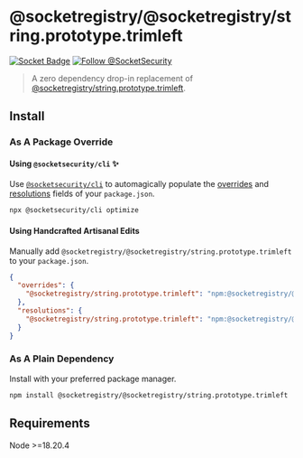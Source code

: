 # @socketregistry/@socketregistry/string.prototype.trimleft

[![Socket Badge](https://socket.dev/api/badge/npm/package/@socketregistry/@socketregistry/string.prototype.trimleft)](https://socket.dev/npm/package/@socketregistry/@socketregistry/string.prototype.trimleft)
[![Follow @SocketSecurity](https://img.shields.io/twitter/follow/SocketSecurity?style=social)](https://twitter.com/SocketSecurity)

> A zero dependency drop-in replacement of
> [@socketregistry/string.prototype.trimleft](https://www.npmjs.com/package/@socketregistry/string.prototype.trimleft).

## Install

### As A Package Override

#### Using `@socketsecurity/cli` :sparkles:

Use [`@socketsecurity/cli`](https://www.npmjs.com/package/@socketsecurity/cli)
to automagically populate the
[overrides](https://docs.npmjs.com/cli/v9/configuring-npm/package-json#overrides)
and [resolutions](https://yarnpkg.com/configuration/manifest#resolutions) fields
of your `package.json`.

```sh
npx @socketsecurity/cli optimize
```

#### Using Handcrafted Artisanal Edits

Manually add `@socketregistry/@socketregistry/string.prototype.trimleft` to your
`package.json`.

```json
{
  "overrides": {
    "@socketregistry/string.prototype.trimleft": "npm:@socketregistry/@socketregistry/string.prototype.trimleft@^1"
  },
  "resolutions": {
    "@socketregistry/string.prototype.trimleft": "npm:@socketregistry/@socketregistry/string.prototype.trimleft@^1"
  }
}
```

### As A Plain Dependency

Install with your preferred package manager.

```sh
npm install @socketregistry/@socketregistry/string.prototype.trimleft
```

## Requirements

Node &gt;=18.20.4
